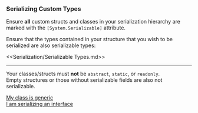 ### Serializing Custom Types

Ensure **all** custom structs and classes in your serialization hierarchy are marked with the `[System.Serializable]` attribute.

Ensure that the types contained in your structure that you wish to be serialized are also serializable types:

<<Serialization/Serializable Types.md>>

----

Your classes/structs must **not** be `abstract`, `static`, or `readonly`.  
Empty structures or those without serializable fields are also not serializable.

[My class is generic](Serialization%204/Serializing%20Generic%20Types.md)  
[I am serializing an interface](Serialization%204/Serializing%20Interfaces.md)